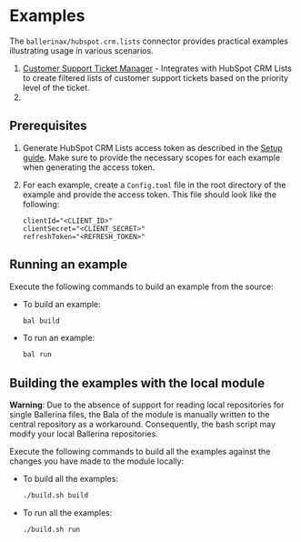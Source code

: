 # Examples

The `ballerinax/hubspot.crm.lists` connector provides practical examples illustrating usage in various scenarios.

1. [Customer Support Ticket Manager](https://github.com/ballerina-platform/module-ballerinax-hubspot.crm.lists/tree/main/examples/customer_support_tickets_manager) - Integrates with HubSpot CRM Lists to create filtered lists of customer support tickets based on the priority level of the ticket.
2. 

## Prerequisites

1. Generate HubSpot CRM Lists access token as described in the [Setup guide](../README.md#setup). Make sure to provide the necessary scopes for each example when generating the access token.
2. For each example, create a `Config.toml` file in the root directory of the example and provide the access token. This file should look like the following:

    ```
    clientId="<CLIENT_ID>"
    clientSecret="<CLIENT_SECRET>"
    refreshToken="<REFRESH_TOKEN>"
    ```

## Running an example

Execute the following commands to build an example from the source:

* To build an example:

    ```bash
    bal build
    ```

* To run an example:

    ```bash
    bal run
    ```

## Building the examples with the local module

**Warning**: Due to the absence of support for reading local repositories for single Ballerina files, the Bala of the module is manually written to the central repository as a workaround. Consequently, the bash script may modify your local Ballerina repositories.

Execute the following commands to build all the examples against the changes you have made to the module locally:

* To build all the examples:

    ```bash
    ./build.sh build
    ```

* To run all the examples:

    ```bash
    ./build.sh run
    ```
